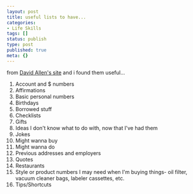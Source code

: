 ```yaml
---
layout: post
title: useful lists to have...
categories:
- Life Skills
tags: []
status: publish
type: post
published: true
meta: {}
---
```

from <a href="http://www.davidco.com/tips_tools/tip2.html">David Allen's site</a> and i found them useful...
<ol>
	<li>Account and $ numbers</li>
	<li>Affirmations</li>
	<li>Basic personal numbers</li>
	<li>Birthdays</li>
	<li>Borrowed stuff</li>
	<li>Checklists</li>
	<li>Gifts</li>
	<li>Ideas I don't know what to do with, now that I've had them</li>
	<li>Jokes</li>
	<li>Might wanna buy</li>
	<li>Might wanna do </li>
	<li>Previous addresses and employers</li>
	<li>Quotes</li>
	<li>Restaurants</li>
	<li>Style or product numbers I may need when I'm buying things- oil filter, vacuum cleaner bags, labeler cassettes, etc.</li>
	<li>Tips/Shortcuts</li>
</ol>
